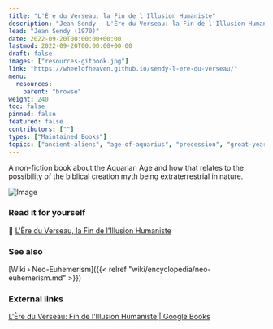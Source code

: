 ```yaml
---
title: "L'Ère du Verseau: la Fin de l'Illusion Humaniste"
description: "Jean Sendy — L'Ère du Verseau: la Fin de l'Illusion Humaniste (1970)"
lead: "Jean Sendy (1970)"
date: 2022-09-20T00:00:00+00:00
lastmod: 2022-09-20T00:00:00+00:00
draft: false
images: ["resources-gitbook.jpg"]
link: "https://wheelofheaven.github.io/sendy-l-ere-du-verseau/"
menu:
  resources:
    parent: "browse"
weight: 240
toc: false
pinned: false
featured: false
contributors: [""]
types: ["Maintained Books"]
topics: ["ancient-aliens", "age-of-aquarius", "precession", "great-year", "gitbooks"]
---
```


A non-fiction book about the Aquarian Age and how that relates to the possibility of the biblical creation myth being extraterrestrial in nature.

![Image](images/l-ere-du-verseau-book.jpg "L'Ère du Verseau, 1970 — Jean Sendy")

### Read it for yourself

📖  [L'Ère du Verseau, la Fin de l'Illusion Humaniste](https://wheelofheaven.github.io/sendy-l-ere-du-verseau/)

### See also

[Wiki › Neo-Euhemerism]({{< relref "wiki/encyclopedia/neo-euhemerism.md" >}})</br>

### External links

[L'Ère du Verseau: Fin de l'Illusion Humaniste | Google Books](https://books.google.ch/books/about/L_%C3%A8re_du_Verseau.html)</br>
